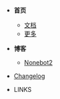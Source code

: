 - **首页**
  - [文档](_blog/test.md)
  - [更多](_blog/test.md)

- **博客**
  - [Nonebot2](_blog/nonebot2.md)

- [Changelog](/changelog.md)

- LINKS